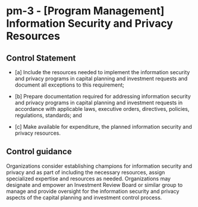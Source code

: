 # pm-3 - \[Program Management\] Information Security and Privacy Resources

## Control Statement

- \[a\] Include the resources needed to implement the information security and privacy programs in capital planning and investment requests and document all exceptions to this requirement;

- \[b\] Prepare documentation required for addressing information security and privacy programs in capital planning and investment requests in accordance with applicable laws, executive orders, directives, policies, regulations, standards; and

- \[c\] Make available for expenditure, the planned information security and privacy resources.

## Control guidance

Organizations consider establishing champions for information security and privacy and as part of including the necessary resources, assign specialized expertise and resources as needed. Organizations may designate and empower an Investment Review Board or similar group to manage and provide oversight for the information security and privacy aspects of the capital planning and investment control process.
